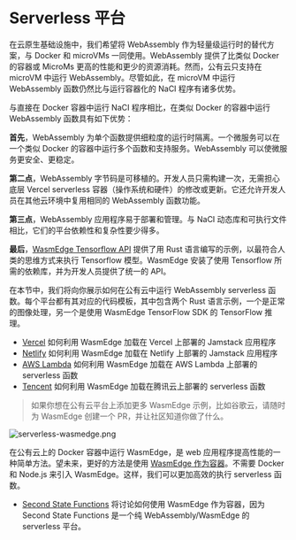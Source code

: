 # Serverless 平台

在云原生基础设施中，我们希望将 WebAssembly 作为轻量级运行时的替代方案，与 Docker 和 microVMs 一同使用。WebAssembly 提供了比类似 Docker 的容器或 MicroMs 更高的性能和更少的资源消耗。然而，公有云只支持在 microVM 中运行 WebAssembly。尽管如此，在 microVM 中运行 WebAssembly 函数仍然比与运行容器化的 NaCI 程序有诸多优势。

与直接在 Docker 容器中运行 NaCI 程序相比，在类似 Docker 的容器中运行 WebAssembly 函数具有如下优势：

**首先**，WebAssembly 为单个函数提供细粒度的运行时隔离。一个微服务可以在一个类似 Docker 的容器中运行多个函数和支持服务。WebAssembly 可以使微服务更安全、更稳定。

**第二点**，WebAssembly 字节码是可移植的。开发人员只需构建一次，无需担心底层 Vercel serverless 容器（操作系统和硬件）的修改或更新。它还允许开发人员在其他云环境中复用相同的 WebAssembly 函数功能。

**第三点**，WebAssembly 应用程序易于部署和管理。与 NaCI 动态库和可执行文件相比，它们的平台依赖性和复杂性要少得多。

**最后**，[WasmEdge Tensorflow API](https://www.secondstate.io/articles/wasi-tensorflow/) 提供了用 Rust 语言编写的示例，以最符合人类的思维方式来执行 Tensorflow 模型。WasmEdge 安装了使用 Tensorflow 所需的依赖库，并为开发人员提供了统一的 API。

在本节中，我们将向你展示如何在公有云中运行 WebAssembly serverless 函数。每个平台都有其对应的代码模板，其中包含两个 Rust 语言示例，一个是正常的图像处理，另一个是使用 WasmEdge TensorFlow SDK 的 TensorFlow 推理。

* [Vercel](serverless/vercel.md) 如何利用 WasmEdge 加载在 Vercel 上部署的 Jamstack 应用程序
* [Netlify](serverless/netlify.md) 如何利用 WasmEdge 加载在 Netlify 上部署的 Jamstack 应用程序
* [AWS Lambda](serverless/aws.md) 如何利用 WasmEdge 加载在 AWS Lambda 上部署的 serverless 函数
* [Tencent](serverless/tencent.md) 如何利用 WasmEdge 加载在腾讯云上部署的 serverless 函数

> 如果你想在公有云平台上添加更多 WasmEdge 示例，比如谷歌云，请随时为 WasmEdge 创建一个 PR，并让社区知道你做了什么。

![serverless-wasmedge.png](serverless-wasmedge.png)

在公有云上的 Docker 容器中运行 WasmEdge，是 web 应用程序提高性能的一种简单方法。望未来，更好的方法是使用 [WasmEdge 作为容器](https://www.computer.org/csdl/magazine/so/5555/01/09214403/1nHNGfu2Ypi)。不需要 Docker 和 Node.js 来引入 WasmEdge。这样，我们可以更加高效的执行 serverless 函数。

* [Second State Functions](serverless/secondstate.md) 将讨论如何使用 WasmEdge 作为容器，因为 Second State Functions 是一个纯 WebAssembly/WasmEdge 的 serverless 平台。